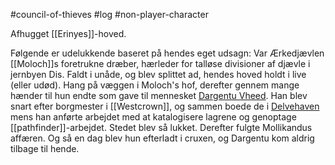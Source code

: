 #council-of-thieves #log #non-player-character

Afhugget [[Erinyes]]-hoved.
Følgende er udelukkende baseret på hendes eget udsagn: Var Ærkedjævlen [[Moloch]]s foretrukne dræber, hærleder for talløse divisioner af djævle i jernbyen Dis. Faldt i unåde, og blev splittet ad, hendes hoved holdt i live (eller udød). Hang på væggen i Moloch's hof, derefter gennem mange hænder til hun endte som gave til mennesket [Dargentu Vheed](Dargentu%20Vheed.md). Han blev snart efter borgmester i [[Westcrown]], og sammen boede de i [Delvehaven](Delvehaven.md) mens han anførte arbejdet med at katalogisere lagrene og genoptage [[pathfinder]]-arbejdet. Stedet blev så lukket. Derefter fulgte Mollikandus affæren. Og så en dag blev hun efterladt i cruxen, og Dargentu kom aldrig tilbage til hende.
